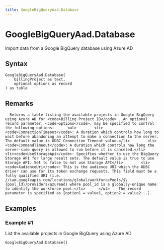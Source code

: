 ```yaml
---
title: GoogleBigQueryAad.Database
---
```


# GoogleBigQueryAad.Database


Import data from a Google BigQuery database using Azure AD


## Syntax

```powerquery
GoogleBigQueryAad.Database(
    billingProject as text,
    optional options as record
) as table
```


## Remarks

      Returns a table listing the available projects in Google BigQuery using Azure AD for <code>Billing Project ID</code> . An optional record parameter, <code>options</code>, may be specified to control the following options:      <ul>        <li><code>ConnectionTimeout</code>: A duration which controls how long to wait before abandoning an attempt to make a connection to the server. The default value is ODBC Connection Timeout value.</li>        <li><code>CommandTimeout</code>: A duration which controls how long the server-side query is allowed to run before it is canceled.</li>        <li><code>UseStorageApi</code>: Specifies whether to use the BigQuery Storage API for large result sets. The default value is true to use Storage API. Set to false to not use Storage API</li>        <li><code>AudienceUri</code>: This is the audience URI which the ODBC driver can use for its token exchange requests. This field must be a fully qualified URI (i.e. //iam.googleapis.com/locations/global/workforcePools/$\{pool_id}/providers/azuread) where pool_id is a globally-unique name to identify the workforce pool.</li>      </ul>    The record parameter is specified as [option1 = value1, option2 = value2...].    


## Examples

### Example #1 
List the available projects in Google BigQuery using Azure AD
```powerquery
GoogleBigQueryAad.Database()
```



